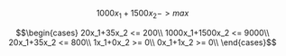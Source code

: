 
$$1000x_1+1500x_2->max$$

$$\begin{cases}
20x_1+35x_2 <= 200\\
1000x_1+1500x_2 <= 9000\\
20x_1+35x_2 <= 800\\
1x_1+0x_2 >= 0\\
0x_1+1x_2 >= 0\\
\end{cases}$$
